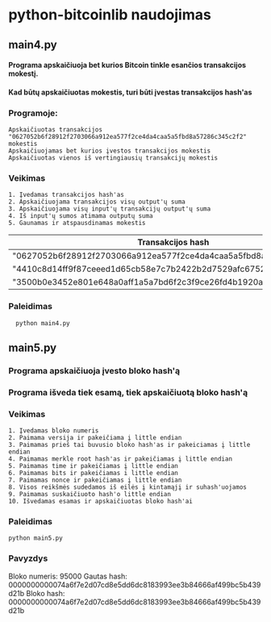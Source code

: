# python-bitcoinlib naudojimas

## main4.py 
  #### Programa apskaičiuoja bet kurios Bitcoin tinkle esančios transakcijos mokestį. 
  #### Kad būtų apskaičiuotas mokestis, turi būti įvestas transakcijos hash'as

### Programoje:
    Apskaičiuotas transakcijos "0627052b6f28912f2703066a912ea577f2ce4da4caa5a5fbd8a57286c345c2f2" mokestis
    Apskaičiuojamas bet kurios įvestos transakcijos mokestis
    Apskaičiuotas vienos iš vertingiausių transakcijų mokestis
      
### Veikimas
    1. Įvedamas transakcijos hash'as
    2. Apskaičiuojama transakcijos visų output'ų suma
    3. Apskaičiuojama visų input'ų transakcijų output'ų suma
    4. Iš input'ų sumos atimama outputų suma
    5. Gaunamas ir atspausdinamas mokestis
      
 | Transakcijos hash                                                |    Mokestis    |
 |------------------------------------------------------------------|----------------|
 |"0627052b6f28912f2703066a912ea577f2ce4da4caa5a5fbd8a57286c345c2f2"|     0.0005     |
 |"4410c8d14ff9f87ceeed1d65cb58e7c7b2422b2d7529afc675208ce2ce09ed7d"| 12666.33684590 |
 |"3500b0e3452e801e648a0aff1a5a7bd6f2c3f9ce26fd4b1920a391e18d1f9d53"|     0.05       |
 
 ### Paleidimas
      python main4.py
      
## main5.py
   ### Programa apskaičiuoja įvesto bloko hash'ą
   ### Programa išveda tiek esamą, tiek apskaičiuotą bloko hash'ą
   
### Veikimas
    1. Įvedamas bloko numeris
    2. Paimama versija ir pakeičiama į little endian
    3. Paimamas prieš tai buvusio bloko hash'as ir pakeiciamas į little endian
    4. Paimamas merkle root hash'as ir pakeičiamas į little endian
    5. Paimamas time ir pakeičiamas į little endian
    6. Paimamas bits ir pakeičiamas i little endian
    7. Paimamas nonce ir pakeičiamas į little endian
    8. Visos reikšmės sudedamos iš eilės į kintamąjį ir suhash'uojamos
    9. Paimamas suskaičiuoto hash'o little endian
    10. Išvedamas esamas ir apskaičiuotas bloko hash'ai
    
### Paleidimas
    python main5.py

### Pavyzdys
Bloko numeris:  95000
Gautas hash:  0000000000074a6f7e2d07cd8e5dd6dc8183993ee3b84666af499bc5b439d21b
Bloko hash:  0000000000074a6f7e2d07cd8e5dd6dc8183993ee3b84666af499bc5b439d21b
